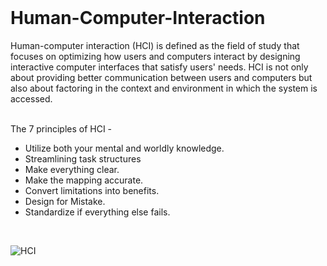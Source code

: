 <br>

# Human-Computer-Interaction

<p align="center">

Human-computer interaction (HCI) is defined as the field of study that focuses on optimizing how users and computers interact by designing interactive computer interfaces that satisfy users' needs. HCI is not only about providing better communication between users and computers but also about factoring in the context and environment in which the system is accessed.
<br> <br>

The 7 principles of HCI -

- Utilize both your mental and worldly knowledge. 
- Streamlining task structures 
- Make everything clear. 
- Make the mapping accurate. 
- Convert limitations into benefits. 
- Design for Mistake. 
- Standardize if everything else fails.
<br>

![HCI](https://user-images.githubusercontent.com/107812047/235113462-6867e3f7-2b8e-456c-9b22-bb737483503f.png)

<p/>
